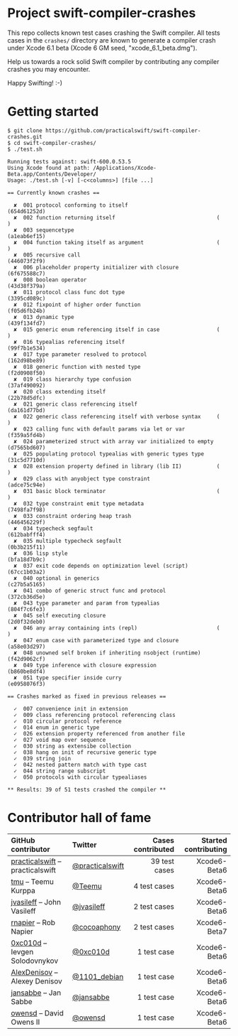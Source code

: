 Project swift-compiler-crashes
==============================

This repo collects known test cases crashing the Swift compiler. All tests cases in the `crashes/` directory are known to generate a compiler crash under Xcode 6.1 beta (Xcode 6 GM seed, "xcode_6.1_beta.dmg").

Help us towards a rock solid Swift compiler by contributing any compiler crashes you may encounter.

Happy Swifting! :-)

Getting started
===============

```
$ git clone https://github.com/practicalswift/swift-compiler-crashes.git
$ cd swift-compiler-crashes/
$ ./test.sh

Running tests against: swift-600.0.53.5
Using Xcode found at path: /Applications/Xcode-Beta.app/Contents/Developer/
Usage: ./test.sh [-v] [-c<columns>] [file ...]

== Currently known crashes ==

  ✘  001 protocol conforming to itself                            (654d61252d)
  ✘  002 function returning itself                                (          )
  ✘  003 sequencetype                                             (a1eab6ef15)
  ✘  004 function taking itself as argument                       (          )
  ✘  005 recursive call                                           (446073f2f9)
  ✘  006 placeholder property initializer with closure            (6f675588c7)
  ✘  008 boolean operator                                         (43d38f379a)
  ✘  011 protocol class func dot type                             (3395cd089c)
  ✘  012 fixpoint of higher order function                        (f05d6fb24b)
  ✘  013 dynamic type                                             (439f134fd7)
  ✘  015 generic enum referencing itself in case                  (          )
  ✘  016 typealias referencing itself                             (99f7b1e534)
  ✘  017 type parameter resolved to protocol                      (162d98be89)
  ✘  018 generic function with nested type                        (f2d0908f50)
  ✘  019 class hierarchy type confusion                           (37af490092)
  ✘  020 class extending itself                                   (22b78d5dfc)
  ✘  021 generic class referencing itself                         (da161d77bd)
  ✘  022 generic class referencing itself with verbose syntax     (          )
  ✘  023 calling func with default params via let or var          (f359a5fd4b)
  ✘  024 parameterized struct with array var initialized to empty (d7565bd607)
  ✘  025 populating protocol typealias with generic types type    (31c5d7710d)
  ✘  028 extension property defined in library (lib II)           (          )
  ✘  029 class with anyobject type constraint                     (adce75c94e)
  ✘  031 basic block terminator                                   (          )
  ✘  032 type constraint emit type metadata                       (7498fa7f98)
  ✘  033 constraint ordering heap trash                           (446456229f)
  ✘  034 typecheck segfault                                       (612babfff4)
  ✘  035 multiple typecheck segfault                              (0b3b215f11)
  ✘  036 lisp style                                               (bfa18d7b9c)
  ✘  037 exit code depends on optimization level (script)         (67cc1b03a2)
  ✘  040 optional in generics                                     (c27b5a5165)
  ✘  041 combo of generic struct func and protocol                (372cb36d5e)
  ✘  043 type parameter and param from typealias                  (804f7c6fe3)
  ✘  045 self executing closure                                   (2d0f32deb0)
  ✘  046 any array containing ints (repl)                         (          )
  ✘  047 enum case with parameterized type and closure            (a58e03d297)
  ✘  048 unowned self broken if inheriting nsobject (runtime)     (f42d9062cf)
  ✘  049 type inference with closure expression                   (b860be8df4)
  ✘  051 type specifier inside curry                              (e0958076f3)

== Crashes marked as fixed in previous releases ==

  ✓  007 convenience init in extension
  ✓  009 class referencing protocol referencing class
  ✓  010 circular protocol reference
  ✓  014 enum in generic type
  ✓  026 extension property referenced from another file
  ✓  027 void map over sequence
  ✓  030 string as extensibe collection
  ✓  038 hang on init of recursive generic type
  ✓  039 string join
  ✓  042 nested pattern match with type cast
  ✓  044 string range subscript
  ✓  050 protocols with circular typealiases

** Results: 39 of 51 tests crashed the compiler **

```

Contributor hall of fame
========================

| GitHub contributor | Twitter | Cases contributed | Started contributing |
| :----------------- | :------ | ----------------: | -------------------: |
| <a href="https://github.com/practicalswift">practicalswift</a> – practicalswift | <a href="https://twitter.com/practicalswift">@practicalswift</a> | 39 test cases | Xcode6-Beta6 |
| <a href="https://github.com/tmu">tmu</a> – Teemu Kurppa | <a href="https://twitter.com/Teemu">@Teemu</a> | 4 test cases | Xcode6-Beta6 |
| <a href="https://github.com/jvasileff">jvasileff</a> – John Vasileff | <a href="https://twitter.com/jvasileff">@jvasileff</a> | 2 test cases | Xcode6-Beta6 |
| <a href="https://github.com/rnapier">rnapier</a> – Rob Napier | <a href="https://twitter.com/cocoaphony">@cocoaphony</a> | 2 test cases | Xcode6-Beta7 |
| <a href="https://github.com/0xc010d">0xc010d</a> – Ievgen Solodovnykov | <a href="https://twitter.com/0xc010d">@0xc010d</a> | 1 test case | Xcode6-Beta6 |
| <a href="https://github.com/AlexDenisov">AlexDenisov</a> – Alexey Denisov | <a href="https://twitter.com/1101_debian">@1101_debian</a> | 1 test case | Xcode6-Beta6 |
| <a href="https://github.com/jansabbe">jansabbe</a> – Jan Sabbe | <a href="https://twitter.com/jansabbe">@jansabbe</a> | 1 test case | Xcode6-Beta6 |
| <a href="https://github.com/owensd">owensd</a> – David Owens II | <a href="https://twitter.com/owensd">@owensd</a> | 1 test case | Xcode6-Beta6 |
